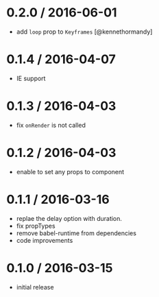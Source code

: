 0.2.0 / 2016-06-01
==================

  * add `loop` prop to `Keyframes` [@kennethormandy]

0.1.4 / 2016-04-07
==================

  * IE support

0.1.3 / 2016-04-03
==================

  * fix `onRender` is not called

0.1.2 / 2016-04-03
==================

  * enable to set any props to component

0.1.1 / 2016-03-16
==================

  * replae the delay option with duration.
  * fix propTypes
  * remove babel-runtime from dependencies
  * code improvements

0.1.0 / 2016-03-15
==================

  * initial release
